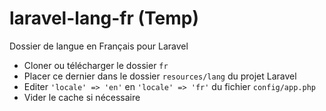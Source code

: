 # laravel-lang-fr (Temp)
Dossier de langue en Français pour Laravel

* Cloner ou télécharger le dossier `fr`
* Placer ce dernier dans le dossier `resources/lang` du projet Laravel
* Editer `'locale' => 'en'` en `'locale' => 'fr'` du fichier `config/app.php`
* Vider le cache si nécessaire

